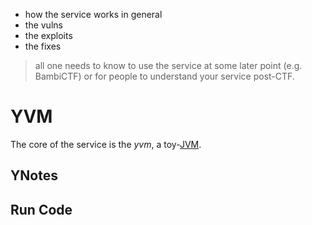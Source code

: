 - how the service works in general
- the vulns
- the exploits
- the fixes

> all one needs to know to use the service at some later point (e.g. BambiCTF)
> or for people to understand your service post-CTF.

# YVM

The core of the service is the _yvm_, a
toy-[JVM](https://en.wikipedia.org/wiki/Java_virtual_machine).

## YNotes

## Run Code
